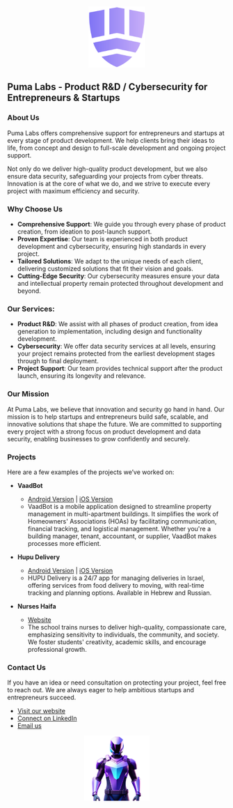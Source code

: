 <div align="center">
  <img src="https://github.com/Puma-Labs/pumalabs.io/blob/main/img/logo_shield_only.png?raw=true" alt="Puma Labs Logo" width="130" height="140">
</div>

## Puma Labs - Product R&D / Cybersecurity for Entrepreneurs & Startups

### About Us

Puma Labs offers comprehensive support for entrepreneurs and startups at every stage of product development. We help clients bring their ideas to life, from concept and design to full-scale development and ongoing project support.

Not only do we deliver high-quality product development, but we also ensure data security, safeguarding your projects from cyber threats. Innovation is at the core of what we do, and we strive to execute every project with maximum efficiency and security.

### Why Choose Us

- **Comprehensive Support**: We guide you through every phase of product creation, from ideation to post-launch support.
- **Proven Expertise**: Our team is experienced in both product development and cybersecurity, ensuring high standards in every project.
- **Tailored Solutions**: We adapt to the unique needs of each client, delivering customized solutions that fit their vision and goals.
- **Cutting-Edge Security**: Our cybersecurity measures ensure your data and intellectual property remain protected throughout development and beyond.

### Our Services:

- **Product R&D**: We assist with all phases of product creation, from idea generation to implementation, including design and functionality development.
- **Cybersecurity**: We offer data security services at all levels, ensuring your project remains protected from the earliest development stages through to final deployment.
- **Project Support**: Our team provides technical support after the product launch, ensuring its longevity and relevance.

### Our Mission

At Puma Labs, we believe that innovation and security go hand in hand. Our mission is to help startups and entrepreneurs build safe, scalable, and innovative solutions that shape the future. We are committed to supporting every project with a strong focus on product development and data security, enabling businesses to grow confidently and securely.

### Projects

Here are a few examples of the projects we’ve worked on:

- **VaadBot** 
  - [Android Version](https://play.google.com/store/apps/details?id=com.vaadbot) | [iOS Version](https://apps.apple.com/il/app/vaadbot/id6475007894)
  - VaadBot is a mobile application designed to streamline property management in multi-apartment buildings. It simplifies the work of Homeowners' Associations (HOAs) by facilitating communication, financial tracking, and logistical management. Whether you're a building manager, tenant, accountant, or supplier, VaadBot makes processes more efficient.

- **Hupu Delivery** 
  - [Android Version](https://play.google.com/store/apps/details?id=com.hupudelivery) | [iOS Version](https://apps.apple.com/us/app/hupu-delivery/id1624993436)
  - HUPU Delivery is a 24/7 app for managing deliveries in Israel, offering services from food delivery to moving, with real-time tracking and planning options. Available in Hebrew and Russian.

- **Nurses Haifa**
  - [Website](https://nurses.co.il/)
  - The school trains nurses to deliver high-quality, compassionate care, emphasizing sensitivity to individuals, the community, and society. We foster students' creativity, academic skills, and encourage professional growth.

### Contact Us

If you have an idea or need consultation on protecting your project, feel free to reach out. We are always eager to help ambitious startups and entrepreneurs succeed.

- [Visit our website](https://pumalabs.io)
- [Connect on LinkedIn](https://linkedin.com/company/pumalabs)
- [Email us](mailto:info@pumalabs.io)

<div align="center">
  <img src="https://github.com/Puma-Labs/pumalabs.io/blob/main/img/PumaRoboLogo.png?raw=true" alt="Puma Labs Logo" width="150" height="150">
</div>
